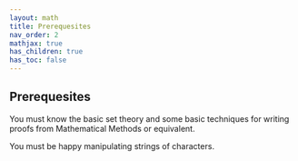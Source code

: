 ```yaml
---
layout: math
title: Prerequesites
nav_order: 2
mathjax: true
has_children: true
has_toc: false
---
```


## Prerequesites

You must know the basic set theory and some basic techniques for writing proofs from Mathematical Methods or equivalent.  

You must be happy manipulating strings of characters.
